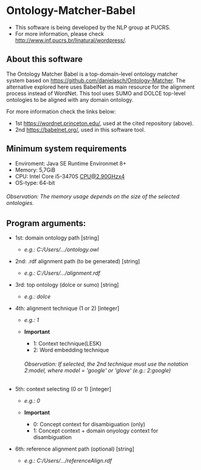 # Ontology-Matcher-Babel

  * This software is being developed by the NLP group at PUCRS.
  * For more information, please check http://www.inf.pucrs.br/linatural/wordpress/.

## About this software

  The Ontology Matcher Babel is a top-domain-level ontology matcher system
 based on https://github.com/danielasch/Ontology-Matcher. The alternative 
 explored here uses BabelNet as main resource for the alignment process
 instead of WordNet. This tool uses SUMO and DOLCE top-level ontologies to
 be aligned with any domain ontology.
 
  For more information check the links below:
 * 1st https://wordnet.princeton.edu/, used at the cited repository (above).
 * 2nd https://babelnet.org/, used in this software tool.
 
## Minimum system requirements
  
  * Enviroment: Java SE Runtime Environmet 8+
  * Memory:     5,7GiB
  * CPU:        Intel Core i5-3470S CPU@2.90GHzx4
  * OS-type:    64-bit
  
  ###### Observation: The memory usage depends on the size of the selected ontologies.
  
## Program arguments:				       
 
  * 1st: domain ontology path [string]
	* _e.g.: C:/Users/.../ontology.owl_

  * 2nd: .rdf alignment path (to be generated) [string]
	* _e.g.: C:/Users/.../alignment.rdf_

  * 3rd: top ontology (dolce or sumo) [string]
	* _e.g.: dolce_

  * 4th: alignment technique (1 or 2) [integer]
	* _e.g.: 1_
        
	* **Important**
		* 1:  Context technique(LESK)
		* 2:  Word embedding technique

       ###### Observation: If selected, the 2nd technique must use the notation _2:model_, where model = 'google' or 'glove' (_e.g.: 2:google_)

  * 5th: context selecting (0 or 1) [integer]
	* _e.g.: 0_

	* **Important**
		* 0:  Concept context for disambiguation (only)
		* 1:  Concept context + domain onyology context for disambiguation

  * 6th: reference alignment path (optional) [string]
  	* _e.g.: C:/Users/.../referenceAlign.rdf_
